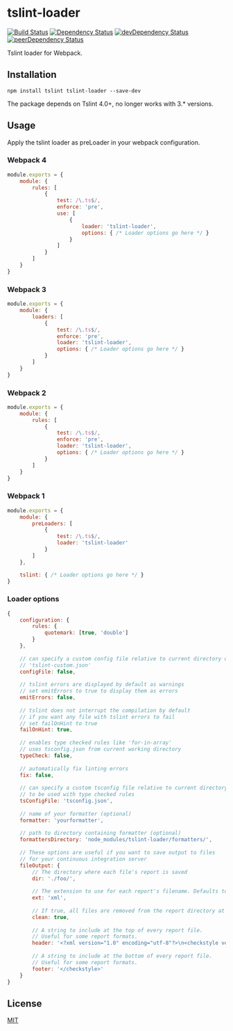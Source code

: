 # tslint-loader
[![Build Status](https://travis-ci.org/wbuchwalter/tslint-loader.svg?branch=master)](https://travis-ci.org/wbuchwalter/tslint-loader)
[![Dependency Status](https://david-dm.org/wbuchwalter/tslint-loader.svg)](https://david-dm.org/wbuchwalter/tslint-loader)
[![devDependency Status](https://david-dm.org/wbuchwalter/tslint-loader/dev-status.svg)](https://david-dm.org/wbuchwalter/tslint-loader?type=dev)
[![peerDependency Status](https://david-dm.org/wbuchwalter/tslint-loader/peer-status.svg)](https://david-dm.org/wbuchwalter/tslint-loader?type=peer)

Tslint loader for Webpack.

## Installation

``` shell
npm install tslint tslint-loader --save-dev
```

The package depends on Tslint 4.0+, no longer works with 3.* versions.

## Usage

Apply the tslint loader as preLoader in your webpack configuration.

### Webpack 4

```javascript
module.exports = {
    module: {
        rules: [
            {
                test: /\.ts$/,
                enforce: 'pre',
                use: [
                    {
                        loader: 'tslint-loader',
                        options: { /* Loader options go here */ }
                    }
                ]
            }
        ]
    }
}
```

### Webpack 3

```javascript
module.exports = {
    module: {
        loaders: [
            {
                test: /\.ts$/,
                enforce: 'pre',
                loader: 'tslint-loader',
                options: { /* Loader options go here */ }
            }
        ]
    }
}
```

### Webpack 2

```javascript
module.exports = {
    module: {
        rules: [
            {
                test: /\.ts$/,
                enforce: 'pre',
                loader: 'tslint-loader',
                options: { /* Loader options go here */ }
            }
        ]
    }
}
```

### Webpack 1

```javascript
module.exports = {
    module: {
        preLoaders: [
            {
                test: /\.ts$/,
                loader: 'tslint-loader'
            }
        ]
    },

    tslint: { /* Loader options go here */ }
}
```

### Loader options

```javascript
{
    configuration: {
        rules: {
            quotemark: [true, 'double']
        }
    },
    
    // can specify a custom config file relative to current directory or with absolute path
    // 'tslint-custom.json'
    configFile: false,
    
    // tslint errors are displayed by default as warnings
    // set emitErrors to true to display them as errors
    emitErrors: false,
    
    // tslint does not interrupt the compilation by default
    // if you want any file with tslint errors to fail
    // set failOnHint to true
    failOnHint: true,
    
    // enables type checked rules like 'for-in-array'
    // uses tsconfig.json from current working directory
    typeCheck: false,
    
    // automatically fix linting errors
    fix: false,
    
    // can specify a custom tsconfig file relative to current directory or with absolute path
    // to be used with type checked rules
    tsConfigFile: 'tsconfig.json',
    
    // name of your formatter (optional)
    formatter: 'yourformatter',
    
    // path to directory containing formatter (optional)
    formattersDirectory: 'node_modules/tslint-loader/formatters/',
    
    // These options are useful if you want to save output to files
    // for your continuous integration server
    fileOutput: {
        // The directory where each file's report is saved
        dir: './foo/',
    
        // The extension to use for each report's filename. Defaults to 'txt'
        ext: 'xml',
    
        // If true, all files are removed from the report directory at the beginning of run
        clean: true,
    
        // A string to include at the top of every report file.
        // Useful for some report formats.
        header: '<?xml version="1.0" encoding="utf-8"?>\n<checkstyle version="5.7">',
    
        // A string to include at the bottom of every report file.
        // Useful for some report formats.
        footer: '</checkstyle>'
    }
}
```

## License

[MIT](http://www.opensource.org/licenses/mit-license.php)


